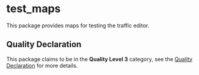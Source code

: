 # test\_maps

This package provides maps for testing the traffic editor.

## Quality Declaration

This package claims to be in the **Quality Level 3** category, see the [Quality Declaration](./QUALITY_DECLARATION.md) for more details.
